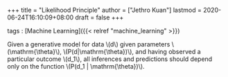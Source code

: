 +++
title = "Likelihood Principle"
author = ["Jethro Kuan"]
lastmod = 2020-06-24T16:10:09+08:00
draft = false
+++

tags
: [Machine Learning]({{< relref "machine_learning" >}})

Given a generative model for data \\(d\\) given parameters
\\(\mathrm{\theta}\\), \\(P(d|\mathrm{\theta})\\), and having observed a
particular outcome \\(d_1\\), all inferences and predictions should depend
only on the function \\(P(d_1 | \mathrm{\theta})\\).
